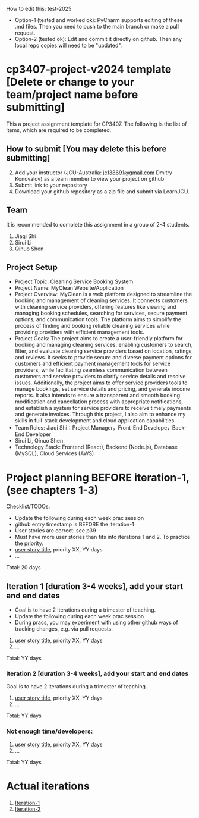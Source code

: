 
How to edit this: test-2025
* Option-1 (tested and worked ok): PyCharm supports editing of these .md files. Then you need to push to the main branch or make a pull request.
* Option-2 (tested ok): Edit and commit it directly on github. Then any local repo copies will need to be "updated".

# cp3407-project-v2024 template [Delete or change to your team/project name before submitting]

This a project assignment template for CP3407. 
The following is the list of items, which are required to be completed.

## How to submit [You may delete this before submitting]

2. Add your instructor (JCU-Australia: jc138691@gmail.com Dmitry Konovalov) as a team member to view your project on github
1. Submit link to your repository
2. Download your github repository as a zip file and submit via LearnJCU.

## Team

It is recommended to complete this assignment in a group of 2-4 students.
1. Jiaqi Shi
2. Sirui Li
3. Qinuo Shen

## Project Setup

* Project Topic: Cleaning Service Booking System
* Project Name: MyClean Website/Application
* Project Overview: MyClean is a web platform designed to streamline the booking and management of cleaning services. It connects customers with cleaning service providers, offering features like viewing and managing booking schedules, searching for services, secure payment options, and communication tools. The platform aims to simplify the process of finding and booking reliable cleaning services while providing providers with efficient management tools.
* Project Goals: The project aims to create a user-friendly platform for booking and managing cleaning services, enabling customers to search, filter, and evaluate cleaning service providers based on location, ratings, and reviews. It seeks to provide secure and diverse payment options for customers and efficient payment management tools for service providers, while facilitating seamless communication between customers and service providers to clarify service details and resolve issues. Additionally, the project aims to offer service providers tools to manage bookings, set service details and pricing, and generate income reports. It also intends to ensure a transparent and smooth booking modification and cancellation process with appropriate notifications, and establish a system for service providers to receive timely payments and generate invoices. Through this project, I also aim to enhance my skills in full-stack development and cloud application capabilities.
* Team Roles: Jiaqi Shi：Project Manager，Front-End Develope，Back-End Developer
* Sirui Li, Qinuo Shen
* Technology Stack: Frontend (React), Backend (Node.js), Database (MySQL), Cloud Services (AWS)


# Project planning BEFORE iteration-1, (see chapters 1-3)
Checklist/TODOs: 
* Update the following during each week prac session
* github entry timestamp is BEFORE the iteration-1
* User stories are correct: see p39
* Must have more user stories than fits into iterations 1 and 2. To practice the priority.
* [user story title](./user_stories/user_story_01_title.md), priority XX, YY days 
* ...

Total: 20 days


## Iteration 1 [duration 3-4 weeks], add your start and end dates 

* Goal is to have 2 iterations during a trimester of teaching.
* Update the following during each week prac session
* During pracs, you may experiment with using other github ways of tracking changes, e.g. via pull requests.

1. [user story title](./user_stories/user_story_01_title.md), priority XX, YY days 
2. ...

Total: YY days


### Iteration 2 [duration 3-4 weeks], add your start and end dates
Goal is to have 2 iterations during a trimester of teaching.
1. [user story title](./user_stories/user_story_01_title.md), priority XX, YY days 
2. ...

Total: YY days

### Not enough time/developers: 
1. [user story title](./user_stories/user_story_01_title.md), priority XX, YY days 
2. ...

Total: YY days

# Actual iterations
1. [Iteration-1](./iteration_1.md)
2. [Iteration-2](./iteration_2.md)


